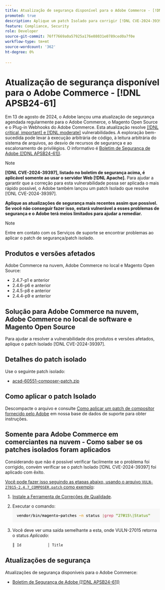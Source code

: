 ```yaml
---
title: Atualização de segurança disponível para o Adobe Commerce - [!DNL APSB24-61]
promoted: true
description: Aplique um patch Isolado para corrigir [!DNL CVE-2024-39397] apenas instâncias de Adobe Commerce 2.4.7-p2, 2.4.6-p7, 2.4.5-p9, 2.4.4-p10 e versões anteriores em execução [!DNL Apache].
feature: Compliance, Security
role: Developer
source-git-commit: 76ff7669a0a57925a176e08031e0789ced0a7f0e
workflow-type: tm+mt
source-wordcount: '362'
ht-degree: 0%

---
```


# Atualização de segurança disponível para o Adobe Commerce - [!DNL APSB24-61]

Em 13 de agosto de 2024, o Adobe lançou uma atualização de segurança agendada regularmente para o Adobe Commerce, o Magento Open Source e o Plug-in Webhooks do Adobe Commerce.
Esta atualização resolve [[!DNL critical, important] e  [!DNL moderate]](https://helpx.adobe.com/security/severity-ratings.html) vulnerabilidades. A exploração bem-sucedida pode levar à execução arbitrária de código, à leitura arbitrária do sistema de arquivos, ao desvio de recursos de segurança e ao escalonamento de privilégios. O informativo é [Boletim de Segurança de Adobe ([!DNL APSB24-61])](https://helpx.adobe.com/security/products/magento/apsb24-61.html).

>[!NOTE]
>
>**[!DNL CVE-2024-39397], listado no boletim de segurança acima, é aplicável somente ao usar o servidor Web [!DNL Apache].** Para ajudar a garantir que a correção para esta vulnerabilidade possa ser aplicada o mais rápido possível, o Adobe também lançou um patch Isolado que resolve [!DNL CVE-2024-39397].

**Aplique as atualizações de segurança mais recentes assim que possível. Se você não conseguir fazer isso, estará vulnerável a esses problemas de segurança e o Adobe terá meios limitados para ajudar a remediar.**

>[!NOTE]
>
>Entre em contato com os Serviços de suporte se encontrar problemas ao aplicar o patch de segurança/patch isolado.

## Produtos e versões afetados

Adobe Commerce na nuvem, Adobe Commerce no local e Magento Open Source:

* 2.4.7-p1 e anterior
* 2.4.6-p6 e anterior
* 2.4.5-p8 e anterior
* 2.4.4-p9 e anterior

## Solução para Adobe Commerce na nuvem, Adobe Commerce no local de software e Magento Open Source

Para ajudar a resolver a vulnerabilidade dos produtos e versões afetados, aplique o patch Isolado [!DNL CVE-2024-39397].

## Detalhes do patch isolado

Use o seguinte patch isolado:

* [acsd-60551-composer-patch.zip](assets/acsd-60551-composer-patch.zip)

## Como aplicar o patch Isolado

Descompacte o arquivo e consulte [Como aplicar um patch de compositor fornecido pelo Adobe](https://experienceleague.adobe.com/docs/commerce-knowledge-base/kb/how-to/how-to-apply-a-composer-patch-provided-by-magento.html) em nossa base de dados de suporte para obter instruções.

## Somente para Adobe Commerce em comerciantes na nuvem - Como saber se os patches isolados foram aplicados

Considerando que não é possível verificar facilmente se o problema foi corrigido, convém verificar se o patch Isolado [!DNL CVE-2024-39397] foi aplicado com êxito.

<u>Você pode fazer isso seguindo as etapas abaixo, usando o arquivo `VULN-27015-2.4.7_COMPOSER.patch` como exemplo</u>:

1. [Instale a Ferramenta de Correções de Qualidade](https://experienceleague.adobe.com/docs/commerce-operations/tools/quality-patches-tool/usage.html).
1. Executar o comando:<br>
   ![cve-2024-34102-tell-if-patch-plied-code](assets/cve-2024-34102-tell-if-patch-applied-code.png)
1. Você deve ver uma saída semelhante a esta, onde VULN-27015 retorna o status *Aplicado*:

   ```bash
   ║ Id            │ Title                                                        │ Category        │ Origin                 │ Status      │ Details                                          ║ ║ N/A           │ ../m2-hotfixes/VULN-27015-2.4.7_COMPOSER_patch.patch      │ Other           │ Local                  │ Applied     │ Patch type: Custom                                
   ```

<!-- For Step 2:
     ```bash
    vendor/bin/magento-patches -n status |grep "27015\|Status"
     ```
-->

## Atualizações de segurança

Atualizações de segurança disponíveis para o Adobe Commerce:

* [Boletim de Segurança de Adobe ([!DNL APSB24-61])](https://helpx.adobe.com/security/products/magento/apsb24-61.html)
